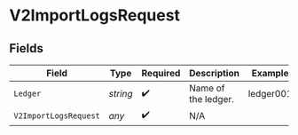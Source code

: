 # V2ImportLogsRequest


## Fields

| Field                 | Type                  | Required              | Description           | Example               |
| --------------------- | --------------------- | --------------------- | --------------------- | --------------------- |
| `Ledger`              | *string*              | :heavy_check_mark:    | Name of the ledger.   | ledger001             |
| `V2ImportLogsRequest` | *any*                 | :heavy_check_mark:    | N/A                   |                       |